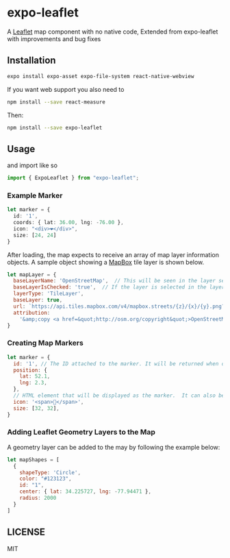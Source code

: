 # expo-leaflet

A [Leaflet](https://leafletjs.com) map component with no native code, Extended from expo-leaflet with improvements and bug fixes

## Installation

```sh
expo install expo-asset expo-file-system react-native-webview
```

If you want web support you also need to 

```sh
npm install --save react-measure
```

Then:

```sh
npm install --save expo-leaflet
```

## Usage

and import like so

```ts
import { ExpoLeaflet } from "expo-leaflet";
```

### Example Marker

```ts
let marker = {
  id: '1',
  coords: { lat: 36.00, lng: -76.00 },
  icon: "<div>❤️</div>",
  size: [24, 24]
}
```

After loading, the map expects to receive an array of map layer information objects. A sample object showing
a [MapBox](https://www.mapbox.com/) tile layer is shown below.

```javascript
let mapLayer = {
  baseLayerName: 'OpenStreetMap',  // This will be seen in the layer selection control
  baseLayerIsChecked: 'true',  // If the layer is selected in the layer selection control
  layerType: 'TileLayer', 
  baseLayer: true,
  url: `https://api.tiles.mapbox.com/v4/mapbox.streets/{z}/{x}/{y}.png?access_token=${mapboxToken}`,
  attribution:
    '&amp;copy <a href=&quot;http://osm.org/copyright&quot;>OpenStreetMap</a> contributors'
}
```

### Creating Map Markers

```javascript
let marker = {
  id: '1', // The ID attached to the marker. It will be returned when onMarkerClicked is called
  position: {
    lat: 52.1,
    lng: 2.3,
  },
  // HTML element that will be displayed as the marker.  It can also be text or an SVG string.
  icon: '<span>🍇</span>',
  size: [32, 32],
}
```

### Adding Leaflet Geometry Layers to the Map

A geometry layer can be added to the may by following the example below:

```javascript
let mapShapes = [
  {
    shapeType: 'Circle',
    color: "#123123",
    id: "1",
    center: { lat: 34.225727, lng: -77.94471 },
    radius: 2000
  }
]

```

## LICENSE

MIT
